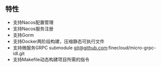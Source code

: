## 特性

- 支持Nacos配置管理
- 支持Nacos服务注册
- 支持Gorm
- 支持Docker两阶段构建，压缩静态可执行文件
- 支持微服务GRPC submodule git@github.com:finecloud/micro-grpc-idl.git
- 支持Makefile动态构建项目所需的指令